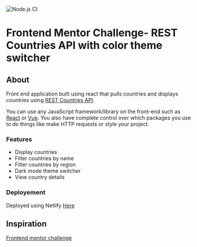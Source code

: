 ![Node.js CI](https://github.com/oludamilola-m/rest-countries-frontend/workflows/Node.js%20CI/badge.svg?branch=master)

# Frontend Mentor Challenge- REST Countries API with color theme switcher

## About

Front end application built using react that pulls countries and displays countries using [REST Countries API](https://restcountries.eu).

You can use any JavaScript framework/library on the front-end such as [React](https://reactjs.org) or [Vue](https://vuejs.org). You also have complete control over which packages you use to do things like make HTTP requests or style your project.

### Features

- Display countries
- Filter countries by name
- Filter countries by region
- Dark mode theme switcher
- View country details

### Deployement

Deployed using Netlify [Here](https://cocky-mcnulty-0c1248.netlify.app/)

## Inspiration

[Frontend mentor challenge](https://www.frontendmentor.io/challenges/rest-countries-api-with-color-theme-switcher-5cacc469fec04111f7b848ca)
